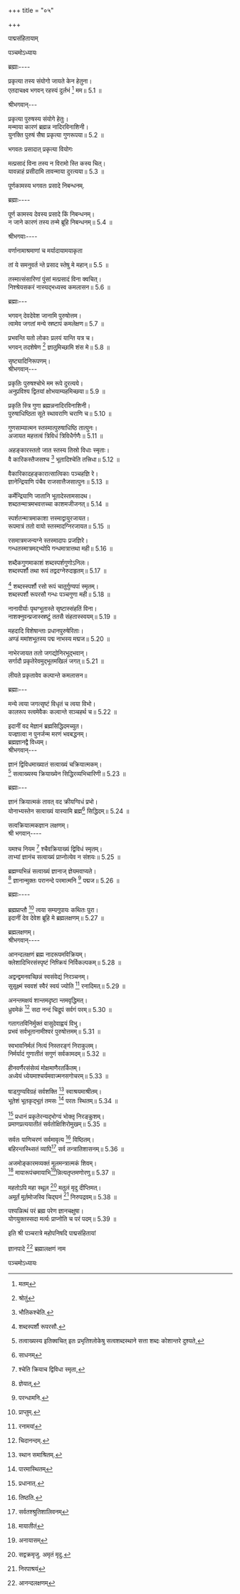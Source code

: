 +++
title = "०५"

+++

पाद्मसंहितायाम्

पञ्चमोऽध्यायः

ब्रह्माः----

प्रकृत्या तस्य संयोगो जायते केन हेतुना।  
एतदाचक्ष्व भगवन् रहस्यं दुर्लभं [^1] मम॥ 5.1 ॥


[^1]: मतम्


श्रीभगवान्---

प्रकृत्या पुरुषस्य संयोगे हेतुः।  
मन्माया कारणं ब्रह्मन्न नादिरविनाशिनी।  
युनक्ति पुरुषं सैषा प्रकृत्या गुणरूपया॥ 5.2 ॥

भगवतः प्रसादात् प्रकृत्या वियोगः

मत्प्रसादं विना तस्य न विरामो स्ति कस्य चित्।  
यावन्नाहं प्रसीदामि तावन्माया दुरत्यया॥ 5.3 ॥

पूर्णकामस्य भगवतः प्रसादे निबन्धनम्.

ब्रह्माः----

पूर्ण कामस्य देवस्य प्रसादे किं निबन्धनम्।  
न जाने कारणं तस्य तन्मे ब्रूहि निबन्धनम्॥ 5.4 ॥

श्रीभगवाः----

वर्णानामाश्रमाणां च मर्यादायामयाकृता

तां ये समनुवर्त न्ते प्रसाद स्तेषु मे महान्॥ 5.5 ॥

तस्मात्संसारिणां पुंसां मत्प्रसादं विना क्वचित्।  
निश्श्रेयसकरं नास्यद्भध्यस्व कमलासन॥ 5.6 ॥

ब्रह्माः---

भगवन् देवदेवेश जानामि पुरुषोत्तम।  
त्वामेव जगतां मन्ये स्रष्टापं कमलेक्षण॥ 5.7 ॥

प्रभवन्ति यतो लोकाः प्रलयं यान्ति यत्र च।  
भगवन् तदशेषेण [^2] ज्ञातुमिच्छामि शंस मे॥ 5.8 ॥


[^2]: श्रोतुं


सृष्ट्यादिनिरूपणम्।  
श्रीभगवान्---

प्रकृतिः पुरुषश्चोभे मम रूपे दुरत्यये।  
अनुप्रविश्य द्वितयां क्षोभयाम्यहमिच्छया॥ 5.9 ॥

प्रकृति स्त्रि गुणा ब्रह्मन्ननादिरविनाशिनी।  
पुरुषाधिष्ठिता सूते स्थावराणि चराणि च॥ 5.10 ॥

गुणसाम्यात्मन स्तस्मात्पुरुषाधिष्ठि तात्पुनः।  
अजायत महत्तत्वं त्रिविधं त्रिविधैर्गणैः॥ 5.11 ॥

अहङ्कारस्ततो जात स्तस्य तिस्रो विधाः स्मृताः।  
वै कारिकस्तैजसश्च [^3] भूतादिश्चेति तत्त्रिधा॥ 5.12 ॥


[^3]: भौतिकश्चेति.


वैकारिकादहङ्कारात्सात्विकाः पञ्चहज्ञि रे।  
ज्ञानेन्द्रियाणि पंचैव राजसात्तैजसात्पुनः॥ 5.13 ॥

कर्मेन्द्रियाणि जातानि भूतादेस्तामसादथ।  
शब्दतन्मात्रमभवत्तच्चा काशमजीजनत्॥ 5.14 ॥

स्पर्शतन्मात्रमाकाशा त्तस्माद्वायुरजायत।  
रूपमात्रं ततो वायो स्तस्मादग्निरजायत॥ 5.15 ॥

रसमात्रमजन्यग्ने स्तस्मादापः प्रजज्ञिरे।  
गन्धतस्मात्रमद्भ्योपि गन्धमात्रात्तथा मही॥ 5.16 ॥

शब्दैकगुणमाकाशं शब्दस्पर्शगुणोऽनिलः।  
शब्दस्पर्शौ तथा रूपं तद्वदग्नेरुदाहृतम्॥ 5.17 ॥

[^4] शब्दस्स्पर्शौ रसो रूपं चातुर्गुण्यपां स्मृतम्।  
शब्दस्पर्शौ रूपरसौ गन्धः पञ्चगुणा मही॥ 5.18 ॥


[^4]: शब्दस्पर्शौ रूपरसौ.


नानावीर्याः पृथग्भूतास्ते सृष्टास्संहतिं विना।  
नाशक्नुवन्प्रजास्स्रष्टुं ततसै संहतास्स्वयम्॥ 5.19 ॥

महदादि विशेषान्ताः प्रधानपुरुषेरिताः।  
अण्‍डं ममांशभूतस्य पद्म नाभस्य मद्मज॥ 5.20 ॥

नाभेरजायत ततो जगद्योनिरभूद्भवान्।  
सर्गादौ प्रकृतेरेवमुद्भूतमखिलं जगत्॥ 5.21 ॥

लीयते प्रकृतावेव कल्पान्ते कमलासन॥

ब्रह्माः---

मन्ये त्वया जगत्सृष्टं विधृतं च त्वया विभो।  
कालरूप स्त्वमेवैकः कल्वान्ते सञ्चहर्थ च॥ 5.22 ॥

इदानीं वद मेज्ञानं ब्रह्मसिद्धिदमच्युत।  
यज्ज्ञात्वा न पुनर्जन्म मरणं भवबद्धनम्।  
ब्रह्मज्ञानद्वै विध्यम्।  
श्रीभगवान्---

ज्ञानं द्विविधमाख्यातं सत्वाख्यं चक्रियात्मकम्।  
[^5] सत्वाख्यस्य क्रियाख्येन सिद्धिरव्यभिचारिणी॥ 5.23 ॥


[^5]: तत्वाख्यस्य इतिक्वचित् इतः प्रभृतिश्लोकेषु सत्वशब्दस्थाने सत्ता शब्दः कोशान्तरे दुश्यते,


ब्रह्माः---

ज्ञानं क्रियात्मकं तावत् वद क्रीयग्विधं प्रभो।  
योनाभ्यस्तेन सत्वाख्यं यास्यामि ब्रह्म[^6] सिद्धिदम्॥ 5.24 ॥


[^6]: साधनम्


सत्वक्रियात्मकज्ञान लक्षणम्।  
श्री भगवान्----

यमश्च नियम [^7] श्चैवक्रियाख्यं द्विविधं स्मृतम्।  
ताभ्यां ज्ञानंच सत्वाख्यं प्राप्नोत्येव न संशयः॥ 5.25 ॥


[^7]: श्चेति क्रियाच द्विविधा स्मृता,


ब्रह्मण्यभिन्नं सत्वाख्यं ज्ञानाज् ज्ञेयमवाप्यते।  
[^8] ज्ञानान्मुक्तः परानन्दे परमात्मनि [^9] पद्मज॥ 5.26 ॥


[^8]: ज्ञेयात्,

[^9]: परन्धामनि.


ब्रह्माः----

ब्रह्मप्राप्तौ [^10] त्वया सम्यगुपायः कथितः पुरा।  
इदानीं देव देवेश ब्रूहि मे ब्रह्मलक्षणम्॥ 5.27 ॥


[^10]: प्राप्तुम्.


ब्रह्मलक्षणम्।  
श्रीभगवान्----

आनन्दलक्षणं ब्रह्म नादरूपमविक्रियम्।  
क्लेशादिभिरसंस्पृष्टं निष्क्रियं निर्विकल्पकम्॥ 5.28 ॥

अद्वन्द्वमनवच्छिन्नं स्वसंवेद्यं निरञ्चनम्।  
सुसूक्ष्मं स्ववशं स्वैरं स्वयं ज्योति [^11] रनादिमत्॥ 5.29 ॥


[^11]: रनामयां


अनन्तमक्षयं शान्तमदृष्टा न्तमवृद्धिमत्।  
ध्रुवमेकं [^12] सदा नन्दं चिद्रूपं सर्वगं परम्॥ 5.30 ॥


[^12]: चिदानन्दम्.


गतागतविनिर्मुक्तं वासुदेवाह्वयं विभु।  
प्रभवं सर्वभूतानामीश्वरं पुरुषोत्तमम्॥ 5.31 ॥

स्वभावनिर्मलं नित्यं निस्तरङ्गं निराकुलम्।  
निर्मर्यादं गुणातीतं सगुणं सर्वकामदम्॥ 5.32 ॥

हीनवर्णैरसंसेव्यं मोक्षमाणैरतर्कितम्।  
अध्येयं ध्येयमाश्चर्यमवाज्मनसगोचरम्॥ 5.33 ॥

षाड्गुण्यविग्रहं सर्वशक्ति [^13] स्वाश्रयमाश्रीतम्।  
भूतेशं भूतकृद्भूतं तमसः [^14] परतः स्थितम्॥ 5.34 ॥


[^13]: स्थान समाश्रितम्.

[^14]: पारमास्थितम्


[^15] प्रधानं प्रकृतेरन्यद्भोग्यं भोक्तृ निरङ्कुशम्।  
प्रमाणप्रत्ययातीतं सर्वतोक्षिशिरोमुखम्॥ 5.35 ॥


[^15]: प्रधानात्.


सर्वतः पाणिचरणं सर्वमावृत्य [^16] विष्ठितम्।  
बहिरन्तस्थ्सितं व्यापि[^17] सर्व तन्त्रातिशासनम्॥ 5.36 ॥


[^16]: तिष्ठति.

[^17]: सर्वतश्श्रुतिशालिवनम्


अजमोङ्कारमव्यक्तं मूलमन्त्रात्मकं शिवम्।  
[^18] मायारूपंचमायाभि[^19]न्नित्यतृप्तमणोरणु॥ 5.37 ॥


[^18]: मायातीतं

[^19]: अनायासम्


महतोऽपि महा स्थूल [^20] मतुलं मृदु दीप्तिमत्।  
अमूर्तं मूर्तमोजस्वि चिद्घनं [^21] निरुपद्रवम्॥ 5.38 ॥


[^20]: सद्वक्रमृजु. अमृतं मृदु.

[^21]: निरपाश्रयं


पश्यन्नित्थं परं ब्रह्म परेण ज्ञानचक्षुषा।  
योगयुक्तस्सदा मर्त्यः प्राप्नोति च परं पदम्॥ 5.39 ॥

इति श्री पञ्चरात्रे महोपनिषदि पाद्मसंहितायां

ज्ञानपादे [^22] ब्रह्मालक्षणं नाम


[^22]: आनन्दलक्षणम्


पञ्चमोऽध्यायः
